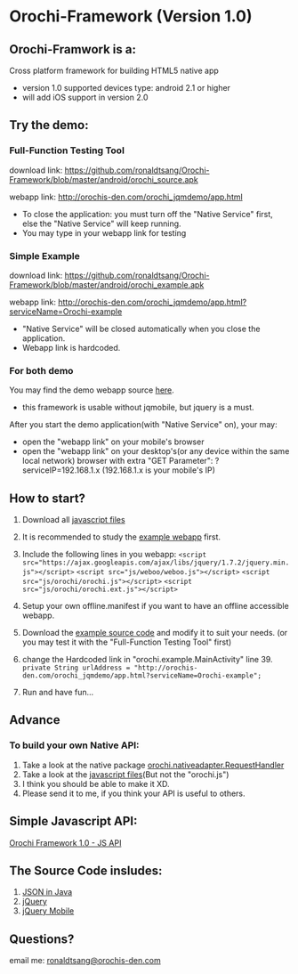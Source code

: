 Orochi-Framework (Version 1.0)
==================================================

Orochi-Framwork is a:
--------------------------------------
Cross platform framework for building HTML5 native app

* version 1.0 supported devices type: android 2.1 or higher
* will add iOS support in version 2.0


Try the demo:
--------------------------------------
### Full-Function Testing Tool ###
download link: https://github.com/ronaldtsang/Orochi-Framework/blob/master/android/orochi_source.apk

webapp link: http://orochis-den.com/orochi_jqmdemo/app.html
* To close the application: you must turn off the "Native Service" first, else the "Native Service" will keep running.
* You may type in your webapp link for testing


### Simple Example ###
download link: https://github.com/ronaldtsang/Orochi-Framework/blob/master/android/orochi_example.apk

webapp link: http://orochis-den.com/orochi_jqmdemo/app.html?serviceName=Orochi-example
* "Native Service" will be closed automatically when you close the application.
* Webapp link is hardcoded.


### For both demo ###
You may find the demo webapp source [here](https://github.com/downloads/ronaldtsang/Orochi-Framework/orochi_1.0_web_example_with_source.zip).
* this framework is usable without jqmobile, but jquery is a must.

After you start the demo application(with "Native Service" on), your may:
* open the "webapp link" on your mobile's browser
* open the "webapp link" on your desktop's(or any device within the same local network) browser with extra "GET Parameter": ?serviceIP=192.168.1.x (192.168.1.x is your mobile's IP)


How to start?
--------------------------------------
1. Download all [javascript files](https://github.com/downloads/ronaldtsang/Orochi-Framework/orochi_1.0_js.zip)

2. It is recommended to study the [example webapp](https://github.com/ronaldtsang/Orochi-Framework/blob/master/web_example_with_source/app.html) first.

3. Include the following lines in you webapp:
`<script src="https://ajax.googleapis.com/ajax/libs/jquery/1.7.2/jquery.min.js"></script>`
`<script src="js/weboo/weboo.js"></script>`
`<script src="js/orochi/orochi.js"></script>`
`<script src="js/orochi/orochi.ext.js"></script>`

4. Setup your own offline.manifest if you want to have an offline accessible webapp.

5. Download the [example source code](https://github.com/downloads/ronaldtsang/Orochi-Framework/orochi_1.0_android_orochi_example.zip) and modify it to suit your needs. (or you may test it with the "Full-Function Testing Tool" first)

6. change the Hardcoded link in "orochi.example.MainActivity" line 39. 
`private String urlAddress = "http://orochis-den.com/orochi_jqmdemo/app.html?serviceName=Orochi-example";`

7. Run and have fun...


Advance
--------------------------------------
### To build your own Native API: ###
1. Take a look at the native package [orochi.nativeadapter.RequestHandler](https://github.com/ronaldtsang/Orochi-Framework/tree/master/android/orochi_source/src/orochi/nativeadapter/requesthandler) 
2. Take a look at the [javascript files](https://github.com/ronaldtsang/Orochi-Framework/tree/master/web_example_with_source/source_js/orochi)(But not the "orochi.js")
3. I think you should be able to make it XD.
4. Please send it to me, if you think your API is useful to others.


Simple Javascript API:
--------------------------------------
[Orochi Framework 1.0 - JS API](https://docs.google.com/document/d/1Rlwf2HBYCG4AafVFCEpuifXhBJuqy3IRdk7cix9ZWe0/edit)


The Source Code insludes:
--------------------------------------
1. [JSON in Java](http://www.json.org/java/)
2. [jQuery](http://jquery.com/)
3. [jQuery Mobile](http://jquerymobile.com/)


Questions?
--------------------------------------
email me: ronaldtsang@orochis-den.com